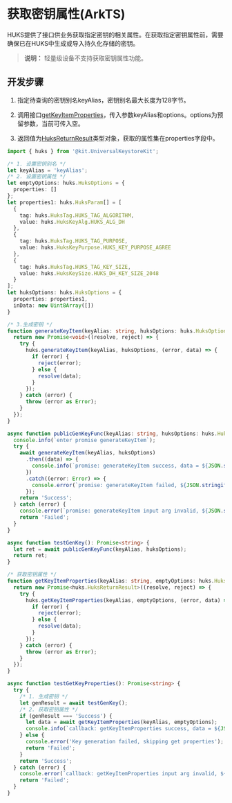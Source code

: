 # 获取密钥属性(ArkTS)

<!--Kit: Universal Keystore Kit-->
<!--Subsystem: Security-->
<!--Owner: @wutiantian-gitee-->
<!--Designer: @HighLowWorld-->
<!--Tester: @wxy1234564846-->
<!--Adviser: @zengyawen-->

HUKS提供了接口供业务获取指定密钥的相关属性。在获取指定密钥属性前，需要确保已在HUKS中生成或导入持久化存储的密钥。
>**说明：**
> 轻量级设备不支持获取密钥属性功能。

## 开发步骤

1. 指定待查询的密钥别名keyAlias，密钥别名最大长度为128字节。

2. 调用接口[getKeyItemProperties](../../reference/apis-universal-keystore-kit/js-apis-huks.md#huksgetkeyitemproperties9)，传入参数keyAlias和options。options为预留参数，当前可传入空。

3. 返回值为[HuksReturnResult](../../reference/apis-universal-keystore-kit/js-apis-huks.md#huksreturnresult9)类型对象，获取的属性集在properties字段中。

```ts
import { huks } from '@kit.UniversalKeystoreKit';

/* 1. 设置密钥别名 */
let keyAlias = 'keyAlias';
/* 2. 设置密钥属性 */
let emptyOptions: huks.HuksOptions = {
  properties: []
};
let properties1: huks.HuksParam[] = [
  {
    tag: huks.HuksTag.HUKS_TAG_ALGORITHM,
    value: huks.HuksKeyAlg.HUKS_ALG_DH
  },
  {
    tag: huks.HuksTag.HUKS_TAG_PURPOSE,
    value: huks.HuksKeyPurpose.HUKS_KEY_PURPOSE_AGREE
  },
  {
    tag: huks.HuksTag.HUKS_TAG_KEY_SIZE,
    value: huks.HuksKeySize.HUKS_DH_KEY_SIZE_2048
  }
];
let huksOptions: huks.HuksOptions = {
  properties: properties1,
  inData: new Uint8Array([])
}

/* 3.生成密钥 */
function generateKeyItem(keyAlias: string, huksOptions: huks.HuksOptions) {
  return new Promise<void>((resolve, reject) => {
    try {
      huks.generateKeyItem(keyAlias, huksOptions, (error, data) => {
        if (error) {
          reject(error);
        } else {
          resolve(data);
        }
      });
    } catch (error) {
      throw (error as Error);
    }
  });
}

async function publicGenKeyFunc(keyAlias: string, huksOptions: huks.HuksOptions): Promise<string> {
  console.info(`enter promise generateKeyItem`);
  try {
    await generateKeyItem(keyAlias, huksOptions)
      .then((data) => {
        console.info(`promise: generateKeyItem success, data = ${JSON.stringify(data)}`);
      })
      .catch((error: Error) => {
        console.error(`promise: generateKeyItem failed, ${JSON.stringify(error)}`);
      });
    return 'Success';
  } catch (error) {
    console.error(`promise: generateKeyItem input arg invalid, ${JSON.stringify(error)}`);
    return 'Failed';
  }
}

async function testGenKey(): Promise<string> {
  let ret = await publicGenKeyFunc(keyAlias, huksOptions);
  return ret;
}

/* 获取密钥属性 */
function getKeyItemProperties(keyAlias: string, emptyOptions: huks.HuksOptions) {
  return new Promise<huks.HuksReturnResult>((resolve, reject) => {
    try {
      huks.getKeyItemProperties(keyAlias, emptyOptions, (error, data) => {
        if (error) {
          reject(error);
        } else {
          resolve(data);
        }
      });
    } catch (error) {
      throw (error as Error);
    }
  });
}

async function testGetKeyProperties(): Promise<string> {
  try {
    /* 1. 生成密钥 */
    let genResult = await testGenKey();
    /* 2. 获取密钥属性 */
    if (genResult === 'Success') {
      let data = await getKeyItemProperties(keyAlias, emptyOptions);
      console.info(`callback: getKeyItemProperties success, data = ${JSON.stringify(data)}`);
    } else {
      console.error('Key generation failed, skipping get properties');
      return 'Failed';
    }
    return 'Success';
  } catch (error) {
    console.error(`callback: getKeyItemProperties input arg invalid, ${JSON.stringify(error)}`);
    return 'Failed';
  }
}
```